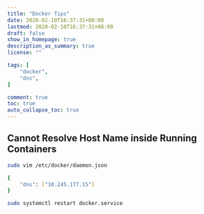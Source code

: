 ```yaml
---
title: "Docker Tips"
date: 2020-02-10T16:37:31+08:00
lastmod: 2020-02-10T16:37:31+08:00
draft: false
show_in_homepage: true
description_as_summary: true
license: ""

tags: [
    "docker",
    "dns",
]

comment: true
toc: true
auto_collapse_toc: true
---
```


## Cannot Resolve Host Name inside Running Containers

```bash
sudo vim /etc/docker/daemon.json

{
    "dns": ["10.245.177.15"]
}

sudo systemctl restart docker.service
```